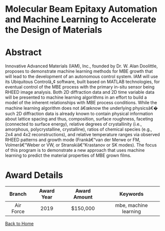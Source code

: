 
Molecular Beam Epitaxy Automation and Machine Learning to Accelerate the Design of Materials
============================================================================================

# Abstract


Innovative Advanced Materials (IAM), Inc., founded by Dr. W. Alan Doolittle, proposes to demonstrate machine learning methods for MBE growth that will lead to the development of an autonomous control system. IAM will use its Ubiquitous Controlâ„¢ software, built based on MATLAB technologies, for eventual control of the MBE process with the primary in-situ sensor being RHEED image analysis. Both 2D diffraction data and 2D time variable data will be presented to machine learning algorithms in an effort to build a model of the inherent relationships with MBE process conditions. While the machine learning algorithm does not â€œknow the underlying physicsâ€� such 2D diffraction data is already known to contain physical information about lattice spacing and thus, composition, surface roughness, faceting (connected to surface energy), relative degrees of crystallinity (i.e., amorphous, polycrystalline, crystalline), ratios of chemical species (e.g., 2x4 and 4x2 reconstructions), and relative temperature ranges via observed RHEED patterns and growth mode (Frankâ€“van der Merwe or FM, Volmerâ€“Weber or VW, or Stranskiâ€“Krastanov or SK modes). The focus of this program is to demonstrate a new approach that uses machine learning to predict the material properties of MBE grown films.  

# Award Details

|Branch|Award Year|Award Amount|Keywords|
| :---: | :---: | :---: | :---: |
|Air Force|2019|$150,000|mbe, machine learning|
  
  


[Back to Home](https://github.com/chrischow/dod_sbir_awards/DJ/#1581)